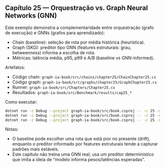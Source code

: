 ## Capítulo 25 — Orquestração vs. Graph Neural Networks (GNN)

Este exemplo demonstra a complementaridade entre orquestração (grafo de execução) e GNNs (grafos para aprendizado):

- Chain (baseline): seleção de rota por média histórica (heurística).
- Graph (SKG): preditor tipo GNN (features estruturais: grau, betweenness) informa a escolha de rota.
- Métricas: latência média, p95, p99 e A/B (baseline vs GNN-informed).

Artefatos:

- Código chain: `graph-ia-book/src/chains/chapter25/ChainChapter25.cs`
- Código graph: `graph-ia-book/src/graphs/chapter25/GraphChapter25.cs`
- Runner: `graph-ia-book/src/Chapters/Chapter25.cs`
- Resultados: `graph-ia-book/src/Benchmark/results/cap25_*`

Como executar:

```bash
dotnet run -c Debug --project graph-ia-book/src/book.csproj -- -c 25 -m chain
dotnet run -c Debug --project graph-ia-book/src/book.csproj -- -c 25 -m graph
dotnet run -c Debug --project graph-ia-book/src/book.csproj -- -c 25 -m benchmark
```

Notas:

- O baseline pode escolher uma rota que está pior no presente (drift), enquanto o preditor informado por features estruturais tende a capturar padrões mais estáveis.
- Este capítulo não treina uma GNN real; usa um preditor determinístico que imita a ideia de “modelo informa pesos/latências esperadas”.


